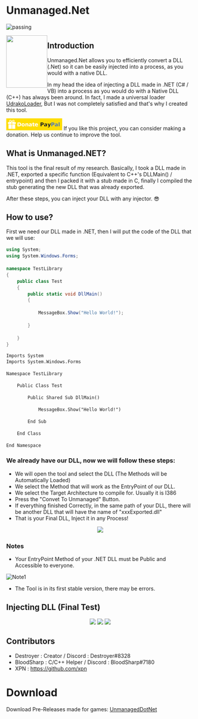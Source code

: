 # Unmanaged.Net
![passing](https://img.shields.io/badge/build-passing-brightgreen) 


<img align="left" width="110" height="140" src="https://i.ibb.co/cwNFYJL/icons8-cuttlefish-builds-content-managed-websites-and-mobile-apps-96.png">

## Introduction
Unmanaged.Net allows you to efficiently convert a DLL (.Net) so it can be easily injected into a process, as you would with a native DLL.

In my head the idea of injecting a DLL made in .NET (C# / VB) into a process as you would do with a Native DLL (C++) has always been around.
In fact, I made a universal loader [UdrakoLoader](https://github.com/DestroyerDarkNess/Udrakoloader), But I was not completely satisfied and that's why I created this tool.

 [![Doate Image](https://raw.githubusercontent.com/poucotm/Links/master/image/PayPal/donate-paypal.png)][PM] If you like this project, you can consider making a donation. Help us continue to improve the tool.


## What is Unmanaged.NET?

This tool is the final result of my research. Basically, I took a DLL made in .NET, exported a specific function (Equivalent to C++'s DLLMain() / entrypoint) and then I packed it with a stub made in C, finally I compiled the stub generating the new DLL that was already exported.

After these steps, you can inject your DLL with any injector. 😎

## How to use?

First we need our DLL made in .NET, then I will put the code of the DLL that we will use:

```c#
using System;
using System.Windows.Forms;

namespace TestLibrary
{
    public class Test
    {
        public static void DllMain()
        {

            MessageBox.Show("Hello World!");

        }

    }
}
```
```VB
Imports System
Imports System.Windows.Forms

Namespace TestLibrary

    Public Class Test

        Public Shared Sub DllMain()

            MessageBox.Show("Hello World!")

        End Sub

    End Class

End Namespace
```

### We already have our DLL, now we will follow these steps:​

- We will open the tool and select the DLL (The Methods will be Automatically Loaded)
- We select the Method that will work as the EntryPoint of our DLL.
- We select the Target Architecture to compile for. Usually it is I386
- Press the "Convet To Unmanaged" Button.
- If everything finished Correctly, in the same path of your DLL, there will be another DLL that will have the name of "xxxExported.dll"
- That is your Final DLL, Inject it in any Process!

<p align="center">
  <img src="https://i.ibb.co/Lzw3tyj/Previewdll.png" />
</p>

### Notes

- Your EntryPoint Method of your .NET DLL must be Public and Accessible to everyone.

![Note1](https://i.ibb.co/8s97wgv/Sin-t-tulo.png)

- The Tool is in its first stable version, there may be errors.

## Injecting DLL (Final Test)

<p align="center">
  <img src="https://i.ibb.co/QPn8V9R/Test-Previewsa1.png" />
  <img src="https://i.ibb.co/r3npNZp/Test-Preview1.png" />
  <img src="https://i.ibb.co/brw0nCM/Test-Preview2.png" />
</p>

## Contributors
- Destroyer  : Creator      / Discord : Destroyer#8328
- BloodSharp : C/C++ Helper / Discord : BloodSharp#7180
- XPN : https://github.com/xpn 

# Download

Download Pre-Releases made for games: [UnmanagedDotNet](https://github.com/DestroyerDarkNess/Unmanaged.Net/releases/download/v1.0/Unmanaged.Net.7z)


[PM]:https://www.paypal.me/SalvadorKrilewski "PayPal"



